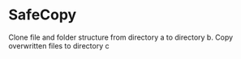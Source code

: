 # SafeCopy
Clone file and folder structure from directory a to directory b. 
Copy overwritten files to directory c
